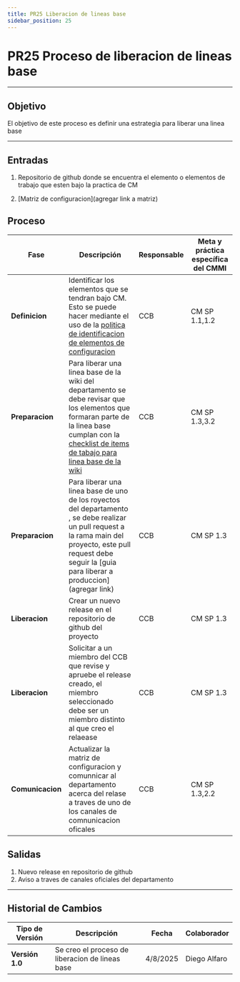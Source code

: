 ```yaml
---
title: PR25 Liberacion de lineas base
sidebar_position: 25
---
```


# PR25 Proceso de liberacion de lineas base

---

## Objetivo

El objetivo de este proceso es definir una estrategia para liberar una linea base

---

## Entradas

1. Repositorio de github donde se encuentra el elemento o elementos de trabajo que esten bajo la practica de CM

2. [Matriz de configuracion](agregar link a matriz)

## Proceso

| Fase             | Descripción                                                                                                                                                                                                                                   | Responsable | Meta y práctica específica del CMMI |
| ---------------- | --------------------------------------------------------------------------------------------------------------------------------------------------------------------------------------------------------------------------------------------- | ----------- | ----------------------------------- |
| **Definicion**   | Identificar los elementos que se tendran bajo CM. Esto se puede hacer mediante el uso de la [politica de identificacion de elementos de configuracion](../intro/politicas/elementos-de-configuración.md)                                      | CCB         | CM SP 1.1,1.2                       |
| **Preparacion**  | Para liberar una linea base de la wiki del departamento se debe revisar que los elementos que formaran parte de la linea base cumplan con la [checklist de items de tabajo para linea base de la wiki](../recursos/CL2-items-trabajo-wiki.md) | CCB         | CM SP 1.3,3.2                       |
| **Preparacion**  | Para liberar una linea base de uno de los royectos del departamento , se debe realizar un pull request a la rama main del proyecto, este pull request debe seguir la [guia para liberar a produccion](agregar link)                           | CCB         | CM SP 1.3                           |
| **Liberacion**   | Crear un nuevo release en el repositorio de github del proyecto                                                                                                                                                                               | CCB         | CM SP 1.3                           |
| **Liberacion**   | Solicitar a un miembro del CCB que revise y apruebe el release creado, el miembro seleccionado debe ser un miembro distinto al que creo el relaease                                                                                           | CCB         | CM SP 1.3                           |
| **Comunicacion** | Actualizar la matriz de configuracion y comunnicar al departamento acerca del relase a traves de uno de los canales de comnunicacion oficales                                                                                                 | CCB         | CM SP 1.3,2.2                       |

## Salidas

1. Nuevo release en repositorio de github
2. Aviso a traves de canales oficiales del departamento

---

## Historial de Cambios

| **Tipo de Versión** | **Descripción**                                 | **Fecha** | **Colaborador** |
| ------------------- | ----------------------------------------------- | --------- | --------------- |
| **Versión 1.0**     | Se creo el proceso de liberacion de lineas base | 4/8/2025  | Diego Alfaro    |
